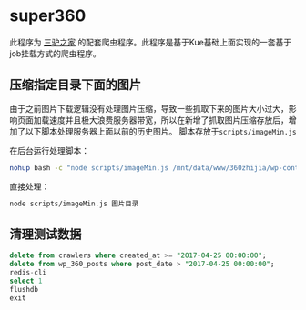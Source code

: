 # super360

此程序为 [三驴之家](https://www.360zhijia.com) 的配套爬虫程序。此程序是基于Kue基础上面实现的一套基于job挂载方式的爬虫程序。

## 压缩指定目录下面的图片

由于之前图片下载逻辑没有处理图片压缩，导致一些抓取下来的图片大小过大，影响页面加载速度并且极大浪费服务器带宽，所以在新增了抓取图片压缩存放后，增加了以下脚本处理服务器上面以前的历史图片。
脚本存放于`scripts/imageMin.js`


在后台运行处理脚本：
```bash
nohup bash -c "node scripts/imageMin.js /mnt/data/www/360zhijia/wp-content/uploads/2016 >> ~/minimage_2015.log 2>&1 &"
```

直接处理：
```bash
node scripts/imageMin.js 图片目录
```

## 清理测试数据

```sql
delete from crawlers where created_at >= "2017-04-25 00:00:00";
delete from wp_360_posts where post_date > "2017-04-25 00:00:00";
redis-cli
select 1
flushdb
exit
```
